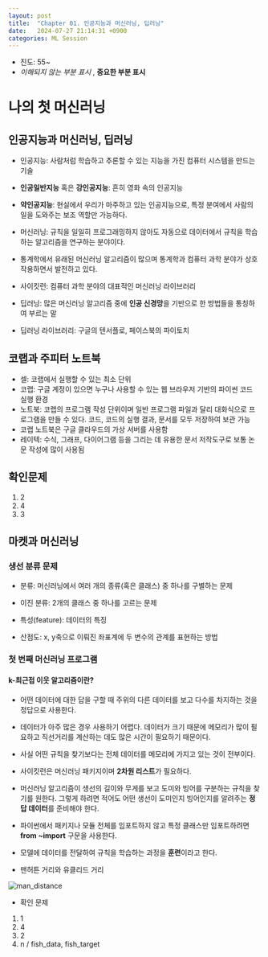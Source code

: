 ```yaml
---
layout: post
title:  "Chapter 01. 인공지능과 머신러닝, 딥러닝"
date:   2024-07-27 21:14:31 +0900
categories: ML Session
---
```


* 진도: 55~
* *이해되지 않는 부분 표시* , **중요한 부분 표시**

# 나의 첫 머신러닝

## 인공지능과 머신러닝, 딥러닝

* 인공지능: 사람처럼 학습하고 추론할 수 있는 지능을 가진 컴퓨터 시스템을 만드는 기술
* **인공일반지능** 혹은 **강인공지능**: 흔히 영화 속의 인공지능
* **약인공지능**: 현실에서 우리가 마주하고 있는 인공지능으로, 특정 분여에서 사람의 일을 도와주는 보조 역할만 가능하다.

* 머신러닝: 규칙을 일일히 프로그래밍하지 않아도 자동으로 데이터에서 규칙을 학습하는 알고리즘을 연구하는 분야이다.
* 통계학에서 유래된 머신러닝 알고리즘이 많으며 통계학과 컴퓨터 과학 분야가 상호 작용하면서 발전하고 있다.
* 사이킷런: 컴퓨터 과학 분야의 대표적인 머신러닝 라이브러리

* 딥러닝: 많은 머신러닝 알고리즘 중에 **인공 신경망**을 기반으로 한 방법들을 통칭하여 부르는 말
* 딥러닝 라이브러리: 구글의 텐서플로, 페이스북의 파이토치

## 코랩과 주피터 노트북
* 셀: 코랩에서 실행할 수 있는 최소 단위
* 코랩: 구글 계정이 있으면 누구나 사용할 수 있는 웹 브라우저 기반의 파이썬 코드 실행 환경
* 노트북: 코랩의 프로그램 작성 단위이며 일반 프로그램 파일과 달리 대화식으로 프로그램을 만들 수 있다. 코드, 코드의 실행 결과, 문서를 모두 저장하여 보관 가능
* 코랩 노트북은 구글 클라우드의 가상 서버를 사용함
* 레이텍: 수식, 그래프, 다이어그램 등을 그리는 데 유용한 문서 저작도구로 보통 논문 작성에 많이 사용됨

## 확인문제
1. 2
2. 4
3. 3

## 마켓과 머신러닝

### 생선 분류 문제
* 분류: 머신러닝에서 여러 개의 종류(혹은 클래스) 중 하나를 구별하는 문제
* 이진 분류: 2개의 클래스 중 하나를 고르는 문제
* 특성(feature): 데이터의 특징

* 산점도: x, y축으로 이뤄진 좌표계에 두 변수의 관계를 표현하는 방법

### 첫 번째 머신러닝 프로그램

#### k-최근접 이웃 알고리즘이란?
* 어떤 데이터에 대한 답을 구할 때 주위의 다른 데이터를 보고 다수를 차지하는 것을 정답으로 사용한다.
* 데이터가 아주 많은 경우 사용하기 어렵다. 데이터가 크기 때문에 메모리가 많이 필요하고 직선거리를 계산하는 데도 많은 시간이 필요하기 때문이다.
* 사실 어떤 규칙을 찾기보다는 전체 데이터를 메모리에 가지고 있는 것이 전부이다.

* 사이킷런은 머신러닝 패키지이며 **2차원 리스트**가 필요하다.
* 머신러닝 알고리즘이 생선의 길이와 무게를 보고 도미와 빙어를 구분하는 규칙을 찾기를 원한다. 그렇게 하려면 적어도 어떤 생선이 도미인지 빙어인지를 알려주는 **정답 데이터**를 준비해야 한다.

* 파이썬에서 패키지나 모듈 전체를 임포트하지 않고 특정 클래스만 임포트하려면 **from ~import** 구문을 사용한다.
* 모델에 데이터를 전달하여 규칙을 학습하는 과정을 **훈련**이라고 한다.

* 맨허튼 거리와 유클리드 거리

![man_distance](https://github.com/thddlsgur0105/thddlsgur0105.github.io/blob/master/images/Manhattan_distance.svg)

* 확인 문제
1. 1
2. 4
3. 2
4. n / fish_data, fish_target